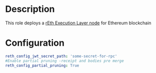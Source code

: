 # Description

This role deploys a [rEth Execution Layer node](https://reth.rs) for Ethereum blockchain

# Configuration

```yaml
reth_config_jwt_secret_path: 'some-secret-for-rpc'
#Enable partial pruning -receipt and bodies pre merge
reth_config_partial_pruning: True
```
